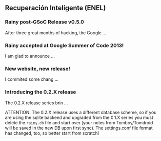 Recuperación Inteligente (ENEL)
-----

### Rainy post-GSoC Release v0.5.0

After three great months of hacking, the Google ...

### Rainy accepted at Google Summer of Code 2013!

I am glad to announce ...

### New website, new release!

I commited some chang ...

### Introducing the 0.2.X release

The 0.2.X release series brin ...

ATTENTION: The 0.2.X release uses a different database scheme, so if you are using the sqlite backend and upgraded from the 0.1.X series you must delete the `rainy.db` file and start over (your notes from Tomboy/Tomdroid will be saved in the new DB upon first sync). The settings.conf file format has changed, too, so better start from scratch!

[united]: http://bootswatch.com/
[blog]: http://exceptionrethrown.wordpress.com/
[stefan]: https://plus.google.com/107845688101586158412
[tomdroid]: https://launchpad.net/tomdroid
